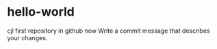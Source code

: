 # hello-world
cjl first repository in github
now 
Write a commit message that describes your changes.
